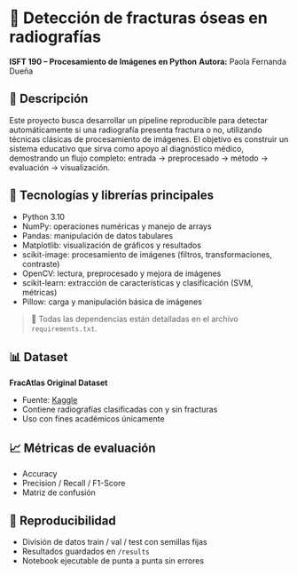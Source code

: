 # 🦴 Detección de fracturas óseas en radiografías

**ISFT 190 – Procesamiento de Imágenes en Python**
**Autora:** Paola Fernanda Dueña

## 📘 Descripción

Este proyecto busca desarrollar un pipeline reproducible para detectar automáticamente si una radiografía presenta fractura o no, utilizando técnicas clásicas de procesamiento de imágenes. El objetivo es construir un sistema educativo que sirva como apoyo al diagnóstico médico, demostrando un flujo completo: entrada → preprocesado → método → evaluación → visualización.

## 🧠 Tecnologías y librerías principales

* Python 3.10
* NumPy: operaciones numéricas y manejo de arrays
* Pandas: manipulación de datos tabulares
* Matplotlib: visualización de gráficos y resultados
* scikit-image: procesamiento de imágenes (filtros, transformaciones, contraste)
* OpenCV: lectura, preprocesado y mejora de imágenes
* scikit-learn: extracción de características y clasificación (SVM, métricas)
* Pillow: carga y manipulación básica de imágenes

> 🔧 Todas las dependencias están detalladas en el archivo `requirements.txt`.

## 📊 Dataset

**FracAtlas Original Dataset**

* Fuente: [Kaggle](https://www.kaggle.com/datasets/mahmudulhasantasin/fracatlas-original-dataset)
* Contiene radiografías clasificadas con y sin fracturas
* Uso con fines académicos únicamente

## 📈 Métricas de evaluación

* Accuracy
* Precision / Recall / F1-Score
* Matriz de confusión

## 🧩 Reproducibilidad

* División de datos train / val / test con semillas fijas
* Resultados guardados en `/results`
* Notebook ejecutable de punta a punta sin errores
